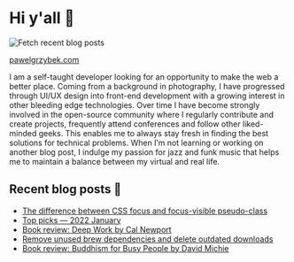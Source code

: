 # Hi y'all 👋

![Fetch recent blog posts](https://github.com/pawelgrzybek/pawelgrzybek/workflows/Fetch%20recent%20blog%20posts/badge.svg)

[pawelgrzybek.com](https://pawelgrzybek.com)

I am a self-taught developer looking for an opportunity to make the web a better place. Coming from a background in photography, I have progressed through UI/UX design into front-end development with a growing interest in other bleeding edge technologies. Over time I have become strongly involved in the open-source community where I regularly contribute and create projects, frequently attend conferences and follow other liked-minded geeks. This enables me to always stay fresh in finding the best solutions for technical problems. When I’m not learning or working on another blog post, I indulge my passion for jazz and funk music that helps me to maintain a balance between my virtual and real life.

## Recent blog posts 📝

<!-- FEED-START -->
- [The difference between CSS focus and focus-visible pseudo-class](https://pawelgrzybek.com/the-difference-between-css-focus-and-focus-visible-pseudo-class/)
- [Top picks — 2022 January](https://pawelgrzybek.com/top-picks-2022-january/)
- [Book review: Deep Work by Cal Newport](https://pawelgrzybek.com/book-review-deep-work-by-cal-newport/)
- [Remove unused brew dependencies and delete outdated downloads](https://pawelgrzybek.com/remove-unused-brew-dependencies-and-delete-outdated-downloads/)
- [Book review: Buddhism for Busy People by David Michie](https://pawelgrzybek.com/book-review-buddhism-for-busy-people-by-david-michie/)
<!-- FEED-END -->